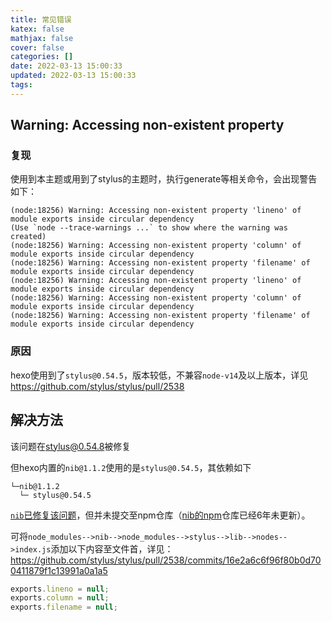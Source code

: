 ```yaml
---
title: 常见错误
katex: false
mathjax: false
cover: false
categories: []
date: 2022-03-13 15:00:33
updated: 2022-03-13 15:00:33
tags:
---
```

## Warning: Accessing non-existent property

### 复现

使用到本主题或用到了stylus的主题时，执行generate等相关命令，会出现警告如下：

```log
(node:18256) Warning: Accessing non-existent property 'lineno' of module exports inside circular dependency
(Use `node --trace-warnings ...` to show where the warning was created)
(node:18256) Warning: Accessing non-existent property 'column' of module exports inside circular dependency
(node:18256) Warning: Accessing non-existent property 'filename' of module exports inside circular dependency
(node:18256) Warning: Accessing non-existent property 'lineno' of module exports inside circular dependency
(node:18256) Warning: Accessing non-existent property 'column' of module exports inside circular dependency
(node:18256) Warning: Accessing non-existent property 'filename' of module exports inside circular dependency
```

### 原因

hexo使用到了`stylus@0.54.5`，版本较低，不兼容`node-v14`及以上版本，详见<https://github.com/stylus/stylus/pull/2538>

## 解决方法

该问题在[stylus@0.54.8](<https://github.com/stylus/stylus/releases/tag/0.54.8>)被修复

但hexo内置的`nib@1.1.2`使用的是`stylus@0.54.5`，其依赖如下

```log
└─nib@1.1.2
  └─ stylus@0.54.5
```

[`nib`已修复该问题](<https://github.com/stylus/nib/compare/v1.0.4...1.1.2>)，但并未提交至npm仓库（[nib的npm](<https://www.npmjs.com/package/nib>)仓库已经6年未更新）。

可将`node_modules-->nib-->node_modules-->stylus-->lib-->nodes-->index.js`添加以下内容至文件首，详见：<https://github.com/stylus/stylus/pull/2538/commits/16e2a6c6f96f80b0d700411879f1c13991a0a1a5>

```js
exports.lineno = null;
exports.column = null;
exports.filename = null;
```
